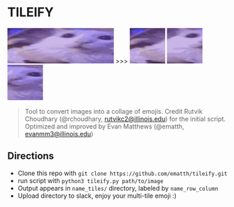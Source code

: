 # TILEIFY 

<img src="widecat.gif" alt="original GIF" id="gif0"> >>> <img src="widecat_tiles/widecat_0_0.gif" alt="First GIF" id="gif1"> <img src="widecat_tiles/widecat_0_1.gif" alt="Second GIF" id="gif2"> <img src="widecat_tiles/widecat_0_2.gif" alt="Third GIF" id="gif3">

> Tool to convert images into a collage of emojis.
> Credit Rutvik Choudhary (@rchoudhary, rutvikc2@illinois.edu) for the initial script.
> Optimized and improved by Evan Matthews (@ematth, evanmm3@illinois.edu)

## Directions
- Clone this repo with `git clone https://github.com/ematth/tileify.git`
- run script with `python3 tileify.py path/to/image`
- Output appears in `name_tiles/` directory, labeled by `name_row_column`
- Upload directory to slack, enjoy your multi-tile emoji :)
